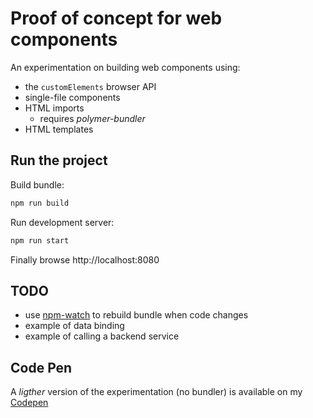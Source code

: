 # Proof of concept for web components

An experimentation on building web components using:
* the `customElements` browser API
* single-file components
* HTML imports
  * requires _polymer-bundler_
* HTML templates

## Run the project

Build bundle:

```bash
npm run build
```

Run development server:

```bash
npm run start
```

Finally browse http://localhost:8080

## TODO

* use [npm-watch](https://www.npmjs.com/package/npm-watch) to rebuild bundle when code changes
* example of data binding
* example of calling a backend service

## Code Pen

A _ligther_ version of the experimentation (no bundler) is available on my [Codepen](https://codepen.io/yvzn/pen/VwmJgJV)